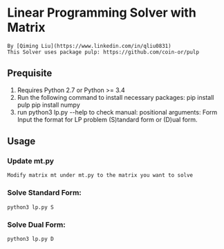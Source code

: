 # Linear Programming Solver with Matrix
```
By [Qiming Liu](https://www.linkedin.com/in/qliu0831)
This Solver uses package pulp: https://github.com/coin-or/pulp
```

## Prequisite
1. Requires Python 2.7 or Python >= 3.4 
2. Run the following command to install necessary packages:
    pip install pulp
    pip install numpy
3. run python3 lp.py --help to check manual:
    positional arguments:
    Form        Input the format for LP problem (S)tandard form or (D)ual form.

## Usage
### Update mt.py
```
Modify matrix mt under mt.py to the matrix you want to solve
```
### Solve Standard Form:
```
python3 lp.py S
```

### Solve Dual Form:
```
python3 lp.py D
```
